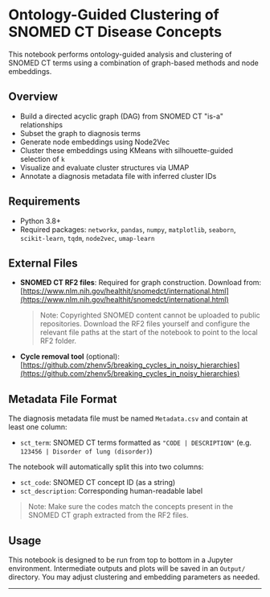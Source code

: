 # Ontology-Guided Clustering of SNOMED CT Disease Concepts
This notebook performs ontology-guided analysis and clustering of SNOMED CT terms using a combination of graph-based methods and node embeddings.

## Overview
- Build a directed acyclic graph (DAG) from SNOMED CT "is-a" relationships
- Subset the graph to diagnosis terms
- Generate node embeddings using Node2Vec
- Cluster these embeddings using KMeans with silhouette-guided selection of `k`
- Visualize and evaluate cluster structures via UMAP
- Annotate a diagnosis metadata file with inferred cluster IDs

## Requirements
- Python 3.8+
- Required packages: `networkx`, `pandas`, `numpy`, `matplotlib`, `seaborn`, `scikit-learn`, `tqdm`, `node2vec`, `umap-learn`

## External Files
- **SNOMED CT RF2 files**: Required for graph construction. Download from:
  [https://www.nlm.nih.gov/healthit/snomedct/international.html](https://www.nlm.nih.gov/healthit/snomedct/international.html)

  > Note: Copyrighted SNOMED content cannot be uploaded to public repositories. Download the RF2 files yourself and configure the relevant file paths at the start of the notebook to point to the local RF2 folder.

- **Cycle removal tool** (optional): 
  [https://github.com/zhenv5/breaking_cycles_in_noisy_hierarchies](https://github.com/zhenv5/breaking_cycles_in_noisy_hierarchies)

## Metadata File Format
The diagnosis metadata file must be named `Metadata.csv` and contain at least one column:

- `sct_term`: SNOMED CT terms formatted as `"CODE | DESCRIPTION"` (e.g. `123456 | Disorder of lung (disorder)`)

The notebook will automatically split this into two columns:

- `sct_code`: SNOMED CT concept ID (as a string)
- `sct_description`: Corresponding human-readable label

> Note: Make sure the codes match the concepts present in the SNOMED CT graph extracted from the RF2 files.

## Usage
This notebook is designed to be run from top to bottom in a Jupyter environment. Intermediate outputs and plots will be saved in an `Output/` directory. You may adjust clustering and embedding parameters as needed.

---
